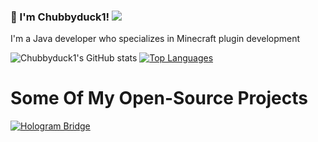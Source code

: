 ### 👋 I'm Chubbyduck1! ![](https://komarev.com/ghpvc/?username=Chubbyduck1)<br>
I'm a Java developer who specializes in Minecraft plugin development

![Chubbyduck1's GitHub stats](https://github-readme-stats.vercel.app/api?username=Chubbyduck1&count_private=true)
[![Top Languages](https://github-readme-stats.vercel.app/api/top-langs/?username=StormTechnology)](https://github.com/Chubbyduck1/Chubbyduck1)

# Some Of My Open-Source Projects
[![Hologram Bridge](https://github-readme-stats.vercel.app/api/pin/?username=StormTechnology&repo=HologramBridge)](https://github.com/StormTechnology/HologramBridge)

<!--
**Chubbyduck1/Chubbyduck1** is a ✨ _special_ ✨ repository because its `README.md` (this file) appears on your GitHub profile.

Here are some ideas to get you started:

- 🔭 I’m currently working on ...
- 🌱 I’m currently learning ...
- 👯 I’m looking to collaborate on ...
- 🤔 I’m looking for help with ...
- 💬 Ask me about ...
- 📫 How to reach me: ...
- 😄 Pronouns: ...
- ⚡ Fun fact: ...
-->
